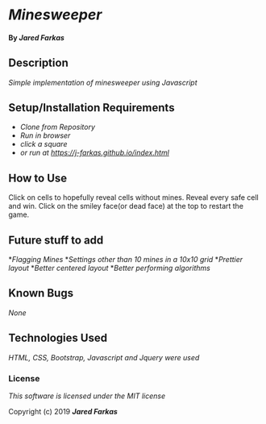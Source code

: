 # _Minesweeper_

#### By _**Jared Farkas**_

## Description

_Simple implementation of minesweeper using Javascript_

## Setup/Installation Requirements

* _Clone from Repository_
* _Run in browser_
* _click a square_
* _or run at https://j-farkas.github.io/index.html_

## How to Use
Click on cells to hopefully reveal cells without mines. Reveal every safe cell and win. Click on the smiley face(or dead face) at the top to restart the game.

## Future stuff to add
*_Flagging Mines_
*_Settings other than 10 mines in a 10x10 grid_
*_Prettier layout_
*_Better centered layout_
*_Better performing algorithms_

## Known Bugs

_None_

## Technologies Used

_HTML, CSS, Bootstrap, Javascript and Jquery were used_

### License

*This software is licensed under the MIT license*

Copyright (c) 2019 **_Jared Farkas_**
